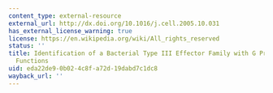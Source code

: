```yaml
---
content_type: external-resource
external_url: http://dx.doi.org/10.1016/j.cell.2005.10.031
has_external_license_warning: true
license: https://en.wikipedia.org/wiki/All_rights_reserved
status: ''
title: Identification of a Bacterial Type III Effector Family with G Protein Mimicry
  Functions
uid: eda22de9-0b02-4c8f-a72d-19dabd7c1dc8
wayback_url: ''
---
```

